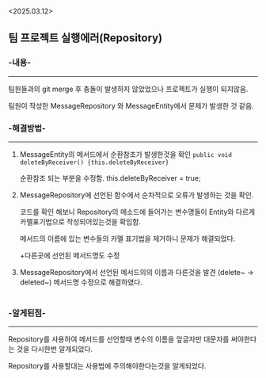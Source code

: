 <p><img alt="" src="https://velog.velcdn.com/images/isak9975/post/eeb65e16-b848-44f8-a58d-d143f281008e/image.png" /></p>
<p>&lt;2025.03.12&gt; </p>
<h2 id="팀-프로젝트-실행에러repository">팀 프로젝트 실행에러(Repository)</h2>
<h3 id="-내용-">-내용-</h3>
<hr />
<p>  팀원들과의 git merge 후 충돌이 발생하지 않았었으나 프로젝트가 실행이 되지않음.</p>
<p>  팀원이 작성한 MessageRepository 와 MessageEntity에서 문제가 발생한 것 같음.</p>
<h3 id="-해결방법-">-해결방법-</h3>
<hr />
<ol>
<li><p>MessageEntity의 메서드에서 순환참조가 발생한것을 확인
<code>public void  deleteByReceiver() {this.deleteByReceiver}</code></p>
<p>순환참조 되는 부분을 수정함.
this.deleteByReceiver = true;</p>
</li>
<li><p>MessageRepository에 선언된 함수에서 순차적으로 오류가 발생하는 것을 확인.</p>
<p> 코드를 확인 해보니 Repository의 메소드에 들어가는 변수명들이 Entity와 다르게 카멜표기법으로 작성되어있는것을 확임함.</p>
<p> 메서드의 이름에 있는 변수들의 카멜 표기법을 제거하니 문제가 해결되었다. </p>
<p> +다른곳에 선언된 메서드명도 수정</p>
</li>
<li><p>MessageRepository에서 선언된 메서드의의 이름과 다른것을 발견 (delete~ → deleted~)
메서드명 수정으로 해결하였다.
<br /><br /></p>
</li>
</ol>
<h3 id="-알게된점-">-알게된점-</h3>
<hr />
<p>  Repository를 사용하여 메서드를 선언할때 변수의 이름을 앞글자만 대문자를 써야한다는 것을 다시한번 알게되었다.</p>
<p>  Repository를 사용할대는 사용법에 주의해야한다는것을 알게되었다.</p>